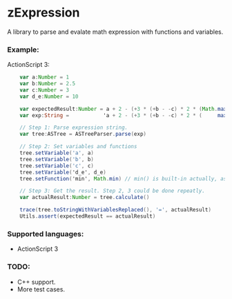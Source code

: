 # zExpression

A library to parse and evalate math expression with functions and
variables.

### Example:

ActionScript 3:

```actionscript
    var a:Number = 1
    var b:Number = 2.5
    var c:Number = 3
    var d_e:Number = 10

	var expectedResult:Number = a + 2 - (+3 * (+b - -c) * 2 * (Math.max(2, 1))) - Math.min(1, d_e)
	var exp:String =           'a + 2 - (+3 * (+b - -c) * 2 * (     max(2, 1))) -      min(1, d_e)'

	// Step 1: Parse expression string.
	var tree:ASTree = ASTreeParser.parse(exp)

	// Step 2: Set variables and functions
	tree.setVariable('a', a)
	tree.setVariable('b', b)
	tree.setVariable('c', c)
	tree.setVariable('d_e', d_e)
	tree.setFunction('min', Math.min) // min() is built-in actually, as well as max().

	// Step 3: Get the result. Step 2, 3 could be done repeatly.
	var actualResult:Number = tree.calculate()

	trace(tree.toStringWithVariablesReplaced(), '=', actualResult)
	Utils.assert(expectedResult == actualResult)
```

### Supported languages:
* ActionScript 3

### TODO:
* C++ support.
* More test cases.
